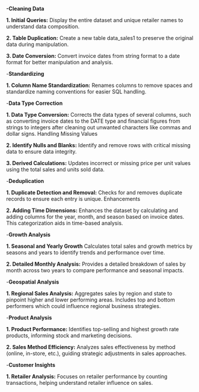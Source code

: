 **-Cleaning Data**

**1. Initial Queries:**
Display the entire dataset and unique retailer names to understand data composition.

**2. Table Duplication:**
Create a new table data_sales1 to preserve the original data during manipulation.

**3. Date Conversion:**
Convert invoice dates from string format to a date format for better manipulation and analysis.

-**Standardizing**

**1. Column Name Standardization:**
Renames columns to remove spaces and standardize naming conventions for easier SQL handling.

-**Data Type Correction**

**1. Data Type Conversion:**
Corrects the data types of several columns, such as converting invoice dates to the DATE type and financial figures from strings to integers after cleaning out unwanted characters like commas and dollar signs.
Handling Missing Values

**2. Identify Nulls and Blanks:**
Identify and remove rows with critical missing data to ensure data integrity.

**3. Derived Calculations:**
Updates incorrect or missing price per unit values using the total sales and units sold data.

-**Deduplication**

**1. Duplicate Detection and Removal:**
Checks for and removes duplicate records to ensure each entry is unique.
Enhancements

**2. Adding Time Dimensions:**
Enhances the dataset by calculating and adding columns for the year, month, and season based on invoice dates. This categorization aids in time-based analysis.

-**Growth Analysis**

**1. Seasonal and Yearly Growth**
Calculates total sales and growth metrics by seasons and years to identify trends and performance over time.

**2. Detailed Monthly Analysis:**
Provides a detailed breakdown of sales by month across two years to compare performance and seasonal impacts.

-**Geospatial Analysis**

**1. Regional Sales Analysis:**
Aggregates sales by region and state to pinpoint higher and lower performing areas. Includes top and bottom performers which could influence regional business strategies.

-**Product Analysis**

**1. Product Performance:**
Identifies top-selling and highest growth rate products, informing stock and marketing decisions.

**2. Sales Method Efficiency:**
Analyzes sales effectiveness by method (online, in-store, etc.), guiding strategic adjustments in sales approaches.

-**Customer Insights**

**1. Retailer Analysis:**
Focuses on retailer performance by counting transactions, helping understand retailer influence on sales.
